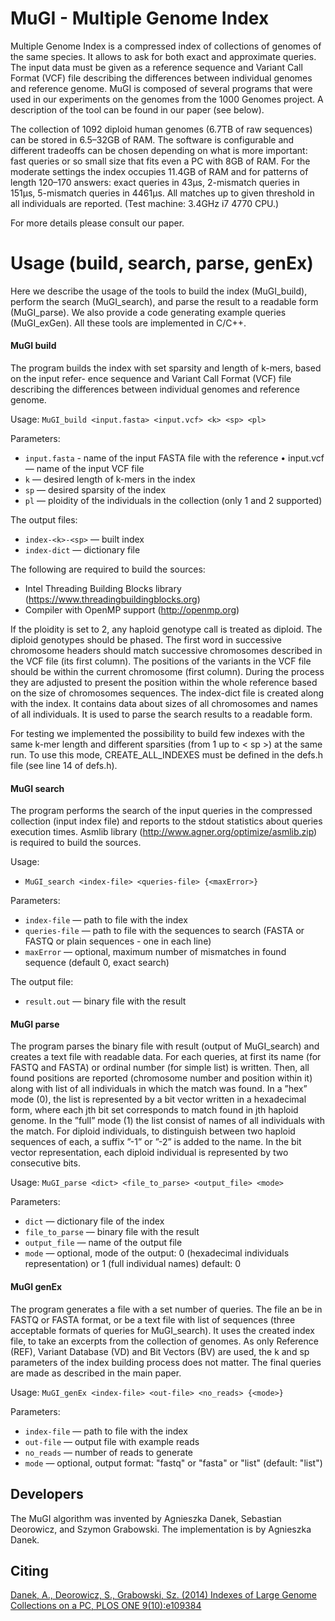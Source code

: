 # MuGI - **Mu**ltiple **G**enome **I**ndex

Multiple Genome Index is a compressed index of collections of genomes of the same species. It allows to ask for both exact and approximate queries. The input data must be given as a reference sequence and Variant Call Format (VCF) file describing the differences between individual genomes and reference genome.
MuGI is composed of several programs that were used in our experiments on the genomes from the 1000 Genomes project. A description of the tool can be found in our paper (see below).


The collection of 1092 diploid human genomes (6.7TB of raw sequences) can be stored in 6.5&ndash;32GB of RAM. The software is configurable and different tradeoffs can be chosen depending on what is more important: fast queries or so small size that fits even a PC with 8GB of RAM. For the moderate settings the index occupies 11.4GB of RAM and for patterns of length 120&ndash;170 answers: exact queries in 43μs, 2-mismatch queries in 151μs, 5-mismatch queries in 4461μs. All matches up to given threshold in all individuals are reported. (Test machine: 3.4GHz i7 4770 CPU.)

For more details please consult our paper.



# Usage (build, search, parse, genEx)

Here we describe the usage of the tools to build the index (MuGI_build), perform the search (MuGI_search), and parse the result to a readable form (MuGI_parse). We also provide a code generating example queries (MuGI_exGen). All these tools are implemented in C/C++.

#### MuGI build
The program builds the index with set sparsity and length of k-mers, based on the input refer- ence sequence and Variant Call Format (VCF) file describing the differences between individual genomes and reference genome.

Usage:
```MuGI_build <input.fasta> <input.vcf> <k> <sp> <pl>```

Parameters:
+ ```input.fasta``` - name of the input FASTA file with the reference • input.vcf — name of the input VCF file
+ ```k``` — desired length of k-mers in the index
+ ```sp``` — desired sparsity of the index
+ ```pl``` — ploidity of the individuals in the collection (only 1 and 2 supported) 

The output files:
+ ```index-<k>-<sp>``` — built index 
+ ```index-dict``` — dictionary file

The following are required to build the sources:
- Intel Threading Building Blocks library (https://www.threadingbuildingblocks.org)
- Compiler with OpenMP support (http://openmp.org)

If the ploidity is set to 2, any haploid genotype call is treated as diploid. The diploid genotypes should be phased. The first word in successive chromosome headers should match successive chromosomes described in the VCF file (its first column). The positions of the variants in the VCF file should be within the current chromosome (first column). During the process they are adjusted to present the position within the whole reference based on the size of chromosomes sequences. The index-dict file is created along with the index. It contains data about sizes of all chromosomes and names of all individuals. It is used to parse the search results to a readable form.
 
For testing we implemented the possibility to build few indexes with the same k-mer length and different sparsities (from 1 up to < sp >) at the same run. To use this mode, CREATE_ALL_INDEXES must be defined in the defs.h file (see line 14 of defs.h).

####  MuGI search
The program performs the search of the input queries in the compressed collection (input index file) and reports to the stdout statistics about queries execution times. Asmlib library (http://www.agner.org/optimize/asmlib.zip) is required to build the sources.

Usage:
- ```MuGI_search <index-file> <queries-file> {<maxError>}```

Parameters:
+ ```index-file``` — path to file with the index
+ ```queries-file``` — path to file with the sequences to search (FASTA or FASTQ or plain sequences - one in each line)
+ ```maxError``` — optional, maximum number of mismatches in found sequence (default 0,
exact search)

The output file:
+ ```result.out``` — binary file with the result

#### MuGI parse
The program parses the binary file with result (output of MuGI_search) and creates a text file with readable data.
For each queries, at first its name (for FASTQ and FASTA) or ordinal number (for simple list) is written. Then, all found positions are reported (chromosome number and position within it) along with list of all individuals in which the match was found. In a ”hex” mode (0), the list is represented by a bit vector written in a hexadecimal form, where each jth bit set corresponds to match found in jth haploid genome. In the ”full” mode (1) the list consist of names of all individuals with the match. For diploid individuals, to distinguish between two haploid sequences of each, a suffix ”-1” or ”-2” is added to the name. In the bit vector representation, each diploid individual is represented by two consecutive bits.

Usage:
```MuGI_parse <dict> <file_to_parse> <output_file> <mode>```

Parameters:
+ ```dict``` — dictionary file of the index
+ ```file_to_parse``` — binary file with the result
+ ```output_file``` — name of the output file
+ ```mode``` — optional, mode of the output: 0 (hexadecimal individuals representation) or 1 (full individual names) default: 0
  
#### MuGI genEx
The program generates a file with a set number of queries. The file an be in FASTQ or FASTA format, or be a text file with list of sequences (three acceptable formats of queries for MuGI_search). It uses the created index file, to take an excerpts from the collection of genomes. As only Reference (REF), Variant Database (VD) and Bit Vectors (BV) are used, the k and sp parameters of the index building process does not matter. The final queries are made as described in the main paper.

Usage:
```MuGI_genEx <index-file> <out-file> <no_reads> {<mode>}```

Parameters:
+ ```index-file``` — path to file with the index
+ ```out-file``` — output file with example reads
+ ```no_reads``` — number of reads to generate
+ ```mode``` — optional, output format: "fastq" or "fasta" or "list" (default: "list")


## Developers

The MuGI algorithm was invented by Agnieszka Danek, Sebastian Deorowicz, and Szymon Grabowski.
The implementation is by Agnieszka Danek.

## Citing

[Danek, A., Deorowicz, S., Grabowski, Sz. (2014) Indexes of Large Genome Collections on a PC, PLOS ONE 9(10):e109384](http://journals.plos.org/plosone/article?id=10.1371/journal.pone.0109384)
